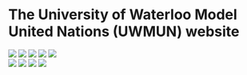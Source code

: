 The University of Waterloo Model United Nations (UWMUN) website
=======
<a href=""><img src="https://img.shields.io/badge/Notion API-%23000000.svg?style=for-the-badge&logo=notion&logoColor=white"></a>
<a href=""><img src="https://img.shields.io/badge/Next-black?style=for-the-badge&logo=next.js&logoColor=white"></a>
<a href=""><img src="https://img.shields.io/badge/react-%2320232a.svg?style=for-the-badge&logo=react&logoColor=%2361DAFB"></a>
<a href=""><img src="https://img.shields.io/badge/typescript-%23007ACC.svg?style=for-the-badge&logo=typescript&logoColor=white"></a>
<a href=""><img src="https://img.shields.io/badge/javascript-%23323330.svg?style=for-the-badge&logo=javascript&logoColor=%23F7DF1E"></a></br>
<a href=""><img src="https://img.shields.io/badge/node.js-6DA55F?style=for-the-badge&logo=node.js&logoColor=white"></a>
<a href=""><img src="https://img.shields.io/badge/express.js-%23404d59.svg?style=for-the-badge&logo=express&logoColor=%2361DAFB"></a>
<a href=""><img src="https://img.shields.io/badge/tailwindcss-%2338B2AC.svg?style=for-the-badge&logo=tailwind-css&logoColor=white"></a>
<a href=""><img src="https://img.shields.io/badge/vercel-%23000000.svg?style=for-the-badge&logo=vercel&logoColor=white"></a>
